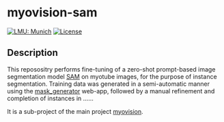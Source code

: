 # myovision-sam

[![LMU: Munich](https://img.shields.io/badge/LMU-Munich-009440.svg)](https://www.en.statistik.uni-muenchen.de/index.html)
[![License](https://img.shields.io/badge/License-MIT-blue.svg)](https://opensource.org/licenses/MIT)

## Description
This reposositry performs fine-tuning of a zero-shot prompt-based image segmentation model [SAM](https://github.com/facebookresearch/segment-anything) on myotube images, for the purpose of instance segmentation.
Training data was generated in a semi-automatic manner using the [mask_generator](https://github.com/Noza23/mask_generator) web-app, followed by a manual refinement and completion of instances in ......

It is a sub-project of the main project [myovision](https://github.com/Noza23/myovision).